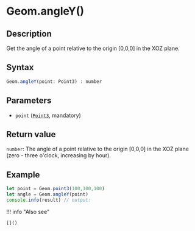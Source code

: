 # Geom.angleY()

## Description
Get the angle of a point relative to the origin [0,0,0] in the XOZ plane.

## Syntax
```javascript
Geom.angleY(point: Point3) : number
```

## Parameters
- `point` ([`Point3`](../../../types/Point3/_index.md), mandatory)

## Return value
`number`: The angle of a point relative to the origin [0,0,0] in the XOZ plane (zero - three o'clock, increasing by hour).

## Example
```javascript linenums="1"
let point = Geom.point3(100,100,100)
let angle = Geom.angleY(point)
console.info(result) // output:
```

!!! info "Also see"

    []()